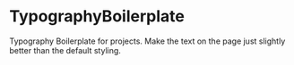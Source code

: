 # TypographyBoilerplate
Typography Boilerplate for projects. Make the text on the page just slightly better than the default styling.
